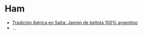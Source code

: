 # Ham

- [Tradición ibérica en Salta: Jamón de bellota 100% argentino](https://marieclaire.perfil.com/noticias/food/jamon-bellota-salta.phtml)
- …